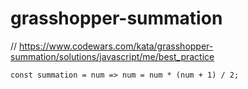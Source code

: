 # grasshopper-summation
// https://www.codewars.com/kata/grasshopper-summation/solutions/javascript/me/best_practice


```
const summation = num => num = num * (num + 1) / 2;
```
